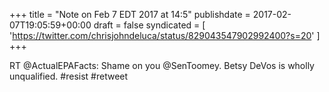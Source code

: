 +++
title = "Note on Feb 7 EDT 2017 at 14:5"
publishdate = 2017-02-07T19:05:59+00:00
draft = false
syndicated = [ 'https://twitter.com/chrisjohndeluca/status/829043547902992400?s=20' ]
+++

RT @ActualEPAFacts: Shame on you @SenToomey. Betsy DeVos is wholly unqualified. #resist #retweet
